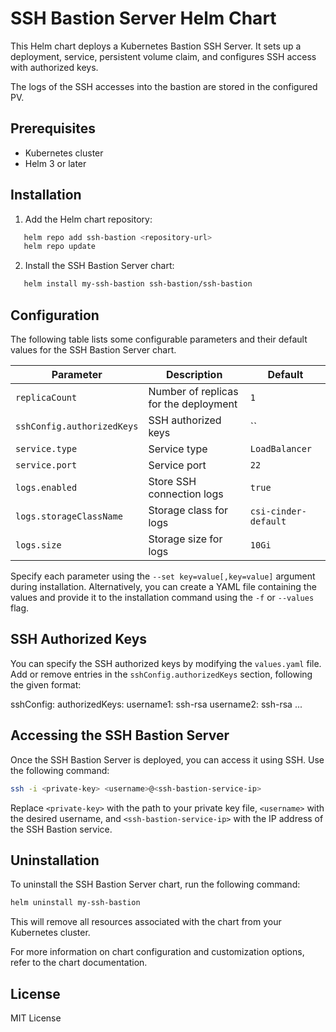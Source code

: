 # SSH Bastion Server Helm Chart

This Helm chart deploys a Kubernetes Bastion SSH Server. It sets up a deployment, service, persistent volume claim, and configures SSH access with authorized keys.

The logs of the SSH accesses into the bastion are stored in the configured PV.

## Prerequisites

- Kubernetes cluster
- Helm 3 or later

## Installation

1. Add the Helm chart repository:

```bash
   helm repo add ssh-bastion <repository-url>
   helm repo update
```

2. Install the SSH Bastion Server chart:

```bash
   helm install my-ssh-bastion ssh-bastion/ssh-bastion
```

## Configuration

The following table lists some configurable parameters and their default values for the SSH Bastion Server chart.

| Parameter                 | Description                          | Default        |
|---------------------------|--------------------------------------|----------------|
| `replicaCount`            | Number of replicas for the deployment | `1`            |
| `sshConfig.authorizedKeys`| SSH authorized keys                   | `` |
| `service.type`            | Service type                          | `LoadBalancer`    |
| `service.port`            | Service port                          | `22`           |
| `logs.enabled`   | Store SSH connection logs                | `true`      |
| `logs.storageClassName`   | Storage class for logs                | `csi-cinder-default`      |
| `logs.size`   | Storage size for logs                | `10Gi`      |

Specify each parameter using the `--set key=value[,key=value]` argument during installation. Alternatively, you can create a YAML file containing the values and provide it to the installation command using the `-f` or `--values` flag.

## SSH Authorized Keys

You can specify the SSH authorized keys by modifying the `values.yaml` file. Add or remove entries in the `sshConfig.authorizedKeys` section, following the given format:

sshConfig:
  authorizedKeys:
    username1: ssh-rsa <public-key>
    username2: ssh-rsa <public-key>
    ...

## Accessing the SSH Bastion Server

Once the SSH Bastion Server is deployed, you can access it using SSH. Use the following command:

```bash
ssh -i <private-key> <username>@<ssh-bastion-service-ip>
```

Replace `<private-key>` with the path to your private key file, `<username>` with the desired username, and `<ssh-bastion-service-ip>` with the IP address of the SSH Bastion service.

## Uninstallation

To uninstall the SSH Bastion Server chart, run the following command:

```bash
helm uninstall my-ssh-bastion
```

This will remove all resources associated with the chart from your Kubernetes cluster.

For more information on chart configuration and customization options, refer to the chart documentation.

## License

MIT License

